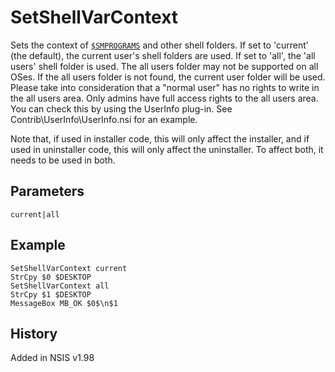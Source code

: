 # SetShellVarContext

Sets the context of [`$SMPROGRAMS`][1] and other shell folders. If set to 'current' (the default), the current user's shell folders are used. If set to 'all', the 'all users' shell folder is used. The all users folder may not be supported on all OSes. If the all users folder is not found, the current user folder will be used. Please take into consideration that a "normal user" has no rights to write in the all users area. Only admins have full access rights to the all users area. You can check this by using the UserInfo plug-in. See Contrib\UserInfo\UserInfo.nsi for an example.

Note that, if used in installer code, this will only affect the installer, and if used in uninstaller code, this will only affect the uninstaller. To affect both, it needs to be used in both.

## Parameters

    current|all

## Example

    SetShellVarContext current
    StrCpy $0 $DESKTOP
    SetShellVarContext all
    StrCpy $1 $DESKTOP
    MessageBox MB_OK $0$\n$1

## History

Added in NSIS v1.98

[1]: ../Variables/SMPROGRAMS.md
